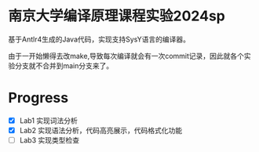 # 南京大学编译原理课程实验2024sp

基于Antlr4生成的Java代码，实现支持SysY语言的编译器。

由于一开始懒得去改make,导致每次编译就会有一次commit记录，因此就各个实验分支就不合并到main分支来了。

# Progress

- [x] Lab1 实现词法分析
- [x] Lab2 实现语法分析，代码高亮展示，代码格式化功能
- [ ] Lab3 实现类型检查
